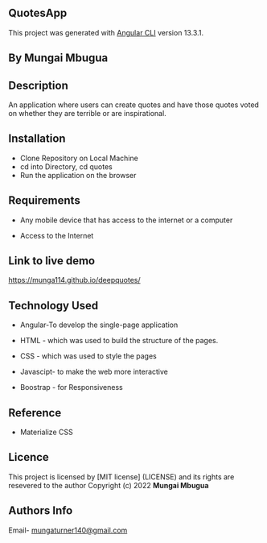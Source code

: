 ## QuotesApp
  This project was generated with [Angular CLI](https://github.com/angular/angular-cli) version 13.3.1.


## By Mungai Mbugua


## Description
  An application where users can create quotes and have those quotes voted on whether they are terrible or are inspirational.


## Installation
- Clone Repository on Local Machine
- cd into Directory, cd quotes
- Run the application on the browser
## Requirements


* Any mobile device that has access to the internet or a computer

* Access to the Internet


## Link to live demo
https://munga114.github.io/deepquotes/


## Technology Used
* Angular-To develop the single-page application

* HTML - which was used to build the structure of the pages.

* CSS - which was used to style the pages

* Javascipt- to make the web more interactive

* Boostrap - for Responsiveness


## Reference
* Materialize CSS


## Licence
 This project is licensed by [MIT license] (LICENSE) and its rights are resevered to the author
 Copyright (c) 2022 **Mungai Mbugua**


## Authors Info
 Email- mungaturner140@gmail.com